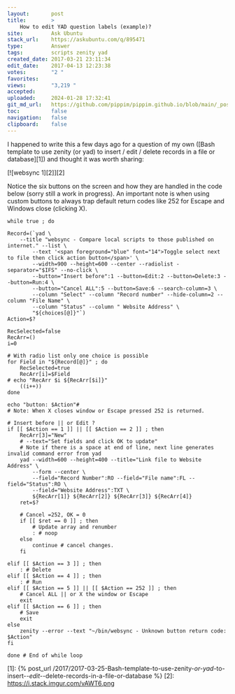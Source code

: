 ```yaml
---
layout:       post
title:        >
    How to edit YAD question labels (example)?
site:         Ask Ubuntu
stack_url:    https://askubuntu.com/q/895471
type:         Answer
tags:         scripts zenity yad
created_date: 2017-03-21 23:11:34
edit_date:    2017-04-13 12:23:38
votes:        "2 "
favorites:    
views:        "3,219 "
accepted:     
uploaded:     2024-01-28 17:32:41
git_md_url:   https://github.com/pippim/pippim.github.io/blob/main/_posts/2017/2017-03-21-How-to-edit-YAD-question-labels-_example__.md
toc:          false
navigation:   false
clipboard:    false
---
```


I happened to write this a few days ago for a question of my own ([Bash template to use zenity (or yad) to insert / edit / delete records in a file or database][1]) and thought it was worth sharing:

[![websync 1][2]][2]

Notice the six buttons on the screen and how they are handled in the code below (sorry still a work in progress). An important note is when using custom buttons to always trap default return codes like 252 for Escape and Windows close (clicking X).

``` 
while true ; do

Record=(`yad \
	--title "websync - Compare local scripts to those published on internet." --list \
        --text '<span foreground="blue" font="14">Toggle select next to file then click action button</span>' \
        --width=900 --height=600 --center --radiolist -separator="$IFS" --no-click \
        --button="Insert before":1 --button=Edit:2 --button=Delete:3 --button=Run:4 \
        --button="Cancel ALL":5 --button=Save:6 --search-column=3 \
        --column "Select" --column "Record number" --hide-column=2 --column "File Name" \
        --column "Status" --column " Website Address" \
        "${choices[@]}"`)
Action=$?

RecSelected=false
RecArr=()
i=0

# With radio list only one choice is possible
for Field in "${Record[@]}" ; do
    RecSelected=true
    RecArr[i]=$Field
# echo "RecArr $i ${RecArr[$i]}"
    ((i++))
done

echo "button: $Action"# 
# Note: When X closes window or Escape pressed 252 is returned.

# Insert before || or Edit ?
if [[ $Action == 1 ]] || [[ $Action == 2 ]] ; then
    RecArr[3]="New"
    # --text="Set fields and click OK to update" 
    # Note if there is a space at end of line, next line generates invalid command error from yad
    yad --width=600 --height=400 --title="Link file to Website Address" \
        --form --center \
        --field="Record Number":RO --field="File name":FL --field="Status":RO \
        --field="Website Address":TXT \
        ${RecArr[1]} ${RecArr[2]} ${RecArr[3]} ${RecArr[4]}
    ret=$?

    # Cancel =252, OK = 0
    if [[ $ret == 0 ]] ; then
        # Update array and renumber
        : # noop
    else
        continue # cancel changes.
    fi

elif [[ $Action == 3 ]] ; then
    : # Delete
elif [[ $Action == 4 ]] ; then
    : # Run
elif [[ $Action == 5 ]] || [[ $Action == 252 ]] ; then
    # Cancel ALL || or X the window or Escape
    exit
elif [[ $Action == 6 ]] ; then
    # Save
    exit
else
    zenity --error --text "~/bin/websync - Unknown button return code: $Action"
fi

done # End of while loop
```


  [1]: {% post_url /2017/2017-03-25-Bash-template-to-use-zenity-_or-yad_-to-insert-_-edit-_-delete-records-in-a-file-or-database %}
  [2]: https://i.stack.imgur.com/vAWT6.png
